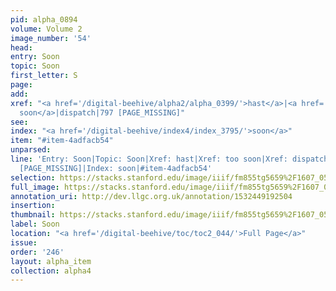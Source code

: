 ```yaml
---
pid: alpha_0894
volume: Volume 2
image_number: '54'
head: 
entry: Soon
topic: Soon
first_letter: S
page: 
add: 
xref: "<a href='/digital-beehive/alpha2/alpha_0399/'>hast</a>|<a href='/digital-beehive/alpha5/alpha_0968/'>too
  soon</a>|dispatch|797 [PAGE_MISSING]"
see: 
index: "<a href='/digital-beehive/index4/index_3795/'>soon</a>"
item: "#item-4adfacb54"
unparsed: 
line: 'Entry: Soon|Topic: Soon|Xref: hast|Xref: too soon|Xref: dispatch|Xref: 797
  [PAGE_MISSING]|Index: soon|#item-4adfacb54'
selection: https://stacks.stanford.edu/image/iiif/fm855tg5659%2F1607_0521/766,2209,2963,378/full/0/default.jpg
full_image: https://stacks.stanford.edu/image/iiif/fm855tg5659%2F1607_0521/full/full/0/default.jpg
annotation_uri: http://dev.llgc.org.uk/annotation/1532449192504
insertion: 
thumbnail: https://stacks.stanford.edu/image/iiif/fm855tg5659%2F1607_0521/766,2209,600,180/250,/0/default.jpg
label: Soon
location: "<a href='/digital-beehive/toc/toc2_044/'>Full Page</a>"
issue: 
order: '246'
layout: alpha_item
collection: alpha4
---
```


